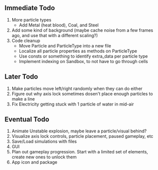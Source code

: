 ## Immediate Todo
1. More particle types
    * Add Metal (heat blood), Coal, and Steel
2. Add some kind of background (maybe cache noise from a few frames ago, and use that with a different scaling?)
3. Code cleanup
    * Move Particle and ParticleType into a new file
    * Localize all particle properties as methods on ParticleType
    * Use consts or something to identify extra_data per particle type
    * Implement indexing on Sandbox, to not have to go through cells

## Later Todo
1. Make particles move left/right randomly when they can do either
2. Figure out why axis lock sometimes dosen't place enough particles to make a line
3. Fix Electricity getting stuck with 1 particle of water in mid-air

## Eventual Todo
1. Animate Unstable explosion, maybe leave a particle/visual behind?
2. Visualize axis lock controls, particle placement, paused gameplay, etc
3. Save/Load simulations with files
4. GUI
5. Plan out gameplay progression. Start with a limited set of elements, create new ones to unlock them
6. App icon and package
